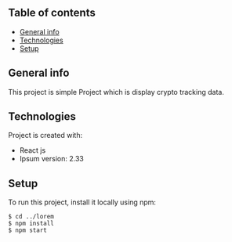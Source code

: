 ## Table of contents
* [General info](#general-info)
* [Technologies](#technologies)
* [Setup](#setup)

## General info
This project is simple Project which is display crypto tracking data.
	
## Technologies
Project is created with:
* React js
* Ipsum version: 2.33

	
## Setup
To run this project, install it locally using npm:

```
$ cd ../lorem
$ npm install
$ npm start
```
